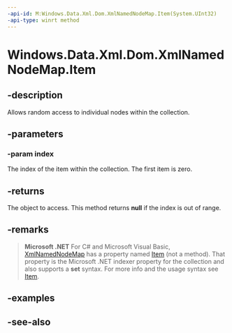 ```yaml
---
-api-id: M:Windows.Data.Xml.Dom.XmlNamedNodeMap.Item(System.UInt32)
-api-type: winrt method
---
```


<!-- Method syntax
public Windows.Data.Xml.Dom.IXmlNode Item(System.UInt32 index)
-->

# Windows.Data.Xml.Dom.XmlNamedNodeMap.Item

## -description
Allows random access to individual nodes within the collection.

## -parameters
### -param index
The index of the item within the collection. The first item is zero.

## -returns
The object to access. This method returns **null** if the index is out of range.

## -remarks
> **Microsoft .NET**
> For C# and Microsoft Visual Basic, [XmlNamedNodeMap](xmlnamednodemap.md) has a property named [Item](xmlnamednodemap_item_1.md) (not a method). That property is the Microsoft .NET indexer property for the collection and also supports a **set** syntax. For more info and the usage syntax see [Item](xmlnamednodemap_item_1.md).

## -examples

## -see-also
